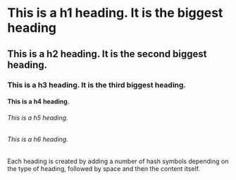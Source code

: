 # This is a h1 heading. It is the biggest heading 
## This is a h2 heading. It is the second biggest heading.
### This is a h3 heading. It is the third biggest heading.
#### This is a h4 heading.
###### This is a h5 heading.
###### This is a h6 heading.
Each heading is created by adding a number of hash symbols depending on the type of heading, followed by space and then the content itself.

